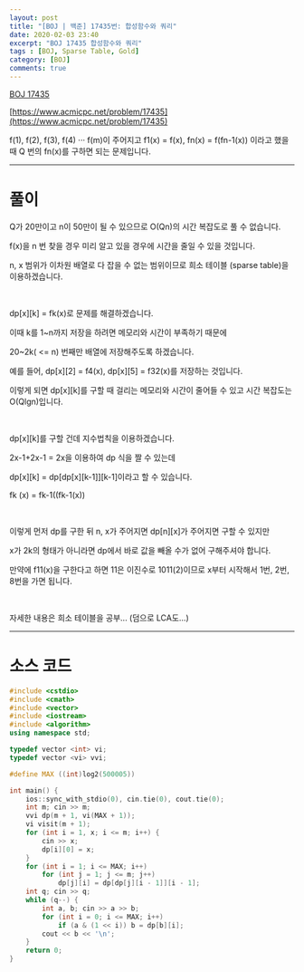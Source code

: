 ```yaml
---
layout: post
title: "[BOJ | 백준] 17435번: 합성함수와 쿼리"
date: 2020-02-03 23:40
excerpt: "BOJ 17435 합성함수와 쿼리"
tags : [BOJ, Sparse Table, Gold]
category: [BOJ]
comments: true
---
```


[BOJ 17435](https://www.acmicpc.net/problem/17435)

[https://www.acmicpc.net/problem/17435](https://www.acmicpc.net/problem/17435)

f(1), f(2), f(3), f(4) ··· f(m)이 주어지고
f1(x) = f(x), fn(x) = f(fn-1(x))
이라고 했을 때 Q 번의 fn(x)를 구하면 되는 문제입니다.

---

# 풀이

Q가 20만이고 n이 50만이 될 수 있으므로 O(Qn)의 시간 복잡도로 풀 수 없습니다.

f(x)을 n 번 찾을 경우 미리 알고 있을 경우에 시간을 줄일 수 있을 것입니다.

n, x 범위가 이차원 배열로 다 잡을 수 없는 범위이므로 희소 테이블 (sparse table)을 이용하겠습니다.

​

dp[x][k] = fk(x)로 문제를 해결하겠습니다.

이때 k를 1~n까지 저장을 하려면 메모리와 시간이 부족하기 때문에

20~2k( <= n) 번째만 배열에 저장해주도록 하겠습니다.

예를 들어, dp[x][2] = f4(x), dp[x][5] = f32(x)를 저장하는 것입니다.

이렇게 되면 dp[x][k]를 구할 때 걸리는 메모리와 시간이 줄어들 수 있고 시간 복잡도는 O(Qlgn)입니다.

​

dp[x][k]를 구할 건데 지수법칙을 이용하겠습니다.

2x-1+2x-1 = 2x을 이용하여 dp 식을 짤 수 있는데

dp[x][k] = dp[dp[x][k-1]][k-1]이라고 할 수 있습니다.

fk (x) = fk-1((fk-1(x))

​

이렇게 먼저 dp를 구한 뒤 n, x가 주어지면 dp[n][x]가 주어지면 구할 수 있지만

x가 2k의 형태가 아니라면 dp에서 바로 값을 빼올 수가 없어 구해주셔야 합니다.

만약에 f11(x)을 구한다고 하면 11은 이진수로 1011(2)이므로  x부터 시작해서 1번, 2번, 8번을 가면 됩니다.

​

자세한 내용은 희소 테이블을 공부... (덤으로 LCA도...)

---
# 소스 코드

```cpp
#include <cstdio>
#include <cmath>
#include <vector>
#include <iostream>
#include <algorithm>
using namespace std;

typedef vector <int> vi;
typedef vector <vi> vvi;

#define MAX ((int)log2(500005))

int main() {
	ios::sync_with_stdio(0), cin.tie(0), cout.tie(0);
	int m; cin >> m;
	vvi dp(m + 1, vi(MAX + 1));
	vi visit(m + 1);
	for (int i = 1, x; i <= m; i++) {
		cin >> x;
		dp[i][0] = x;
	}
	for (int i = 1; i <= MAX; i++)
		for (int j = 1; j <= m; j++)
			dp[j][i] = dp[dp[j][i - 1]][i - 1];
	int q; cin >> q;
	while (q--) {
		int a, b; cin >> a >> b;
		for (int i = 0; i <= MAX; i++)
			if (a & (1 << i)) b = dp[b][i];
		cout << b << '\n';
	}
	return 0;
}
```


